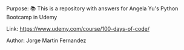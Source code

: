 Purpose: 📚 This is a repository with answers for Angela Yu's Python Bootcamp in Udemy

Link: https://www.udemy.com/course/100-days-of-code/

Author: Jorge Martin Fernandez
